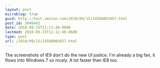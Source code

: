 ```yaml
---
layout: post
microblog: true
guid: http://twit.vmstan.com/2010/09/15/24588003657.html
post_id: 3046442
date: 2010-09-15T11:11:48-0600
lastmod: 2010-09-15T11:11:48-0600
type: post
url: /2010/09/15/24588003657.html
---
```

The screenshots of IE9 don't do the new UI justice. I'm already a big fan, it flows into Windows 7 so nicely. A lot faster than IE8 too.
